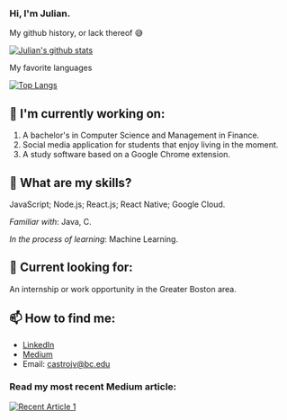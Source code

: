 ### Hi, I'm Julian.

My github history, or lack thereof 😅 

[![Julian's github stats](https://github-readme-stats.vercel.app/api?username=juliancstrocodes&count_private=true&show_icons=true&theme=radical&hide_rank=false)](https://github.com/anuraghazra/github-readme-stats)

My favorite languages

[![Top Langs](https://github-readme-stats.vercel.app/api/top-langs/?username=juliancstrocodes)](https://github.com/juliancstrocodes/github-readme-stats)

## 🌱 I'm currently working on:
1. A bachelor's in Computer Science and Management in Finance.
2. Social media application for students that enjoy living in the moment.
3. A study software based on a Google Chrome extension.

## 🤔 What are my skills?
JavaScript; Node.js; React.js; React Native; Google Cloud.

_Familiar with_: Java, C.

_In the process of learning_: Machine Learning.

## 🔭 Current looking for:
An internship or work opportunity in the Greater Boston area.

## 📫 How to find me:
- [LinkedIn](https://www.linkedin.com/in/julian-castro-7950aa1a7/)
- [Medium](https://medium.com/@jcast5008)
- Email: castrojv@bc.edu

### Read my most recent Medium article:
<a target="_blank" href="https://medium.com/@jcast5008/using-rest-apis-with-react-native-google-places-autocomplete-library-requesturl-54d50c9cbd24"><img src="https://github-readme-medium-recent-article.vercel.app/medium/@khuyentran1476/1" alt="Recent Article 1">
